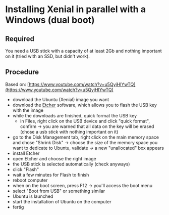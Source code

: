 # Installing Xenial in parallel with a Windows (dual boot)

## Required

You need a USB stick with a capacity of at least 2Gb and nothing important on it (tried with an SSD, but didn't work).

## Procedure

Based on: [https://www.youtube.com/watch?v=u5QyjHIYwTQ](https://www.youtube.com/watch?v=u5QyjHIYwTQ)

- download the Ubuntu (Xenial) image you want
- download the [Etcher](https://www.balena.io/etcher/) software, which allows you to flash the USB key with the image
- while the downloads are finished, quick format the USB key
  - in Files, right click on the USB device and click "quick format", confirm -> you are warned that all data on the key will be erased (chose a usb stick with nothing important on it)
- go to the Disk Management tab, right click on the main memory space and chose "Shrink Disk" -> choose the size of the memory space you want to dedicate to Ubuntu, validate -> a new "unallocated" box appears
- install Etcher
- open Etcher and choose the right image
- the USB stick is selected automatically (check anyways)
- click "Flash"
- wait a few minutes for Flash to finish
- reboot computer
- when on the boot screen, press F12 -> you'll access the boot menu
- select "Boot from USB" or something similar
- Ubuntu is launched
- start the installation of Ubuntu on the computer
- fertig
